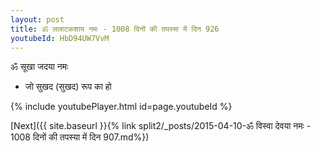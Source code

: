 ```yaml
---
layout: post
title: ॐ ललाटकशाय नमः - 1008 दिनों की तपस्या में दिन 926
youtubeId: HbD94UW7VvM
---
```

 
 
 ॐ सूखा जदया नमः  
 
 -  जो सुखद (सुखद) रूप का हो 
 
  
 
  
 
 
 
 
 
 


{% include youtubePlayer.html id=page.youtubeId %}
 
[Next]({{ site.baseurl }}{% link  split2/_posts/2015-04-10-ॐ विस्वा देवया नमः - 1008 दिनों की तपस्या में दिन 907.md%})
 
